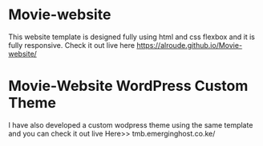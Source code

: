 # Movie-website
This website template is designed fully using html and css flexbox and it is fully responsive. 
Check it out live here https://alroude.github.io/Movie-website/

# Movie-Website WordPress Custom Theme
I have also developed a custom wodpress theme using the same template and you can check it out live Here>> tmb.emerginghost.co.ke/

